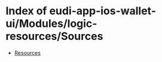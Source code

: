 # Index of eudi-app-ios-wallet-ui/Modules/logic-resources/Sources

- [Resources](/eudi-app-ios-wallet-ui/Modules/logic-resources/Sources/Resources/)